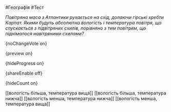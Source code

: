 #Географія #Тест

*Повітряна маса з Атлантики рухається на схід, долаючи гірські хребти Карпат. Якими будуть абсолютна вологість і температура повітря, що спускається з підвітряних схилів, порівняно з тим повітрям, що піднімалося навітряними схилами?*

{noChangeVote on}

{preview on}

{hideProgress on}

{shareEnable off}

{hideCount on}

[[вологість більша, температура вища]]
[[вологість більша, температура нижча]]
[[вологість менша, температура нижча]]
[[вологість менша, температура вища]]
